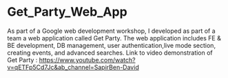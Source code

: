 # Get_Party_Web_App
As part of a Google web development workshop, I developed as part of a team a web application called Get Party. The web application includes FE &amp; BE development, DB management, user authentication,live mode section, creating events, and advanced searches.
Link to video demonstration of Get Party : https://www.youtube.com/watch?v=qETFp5Cd7Jc&ab_channel=SapirBen-David
